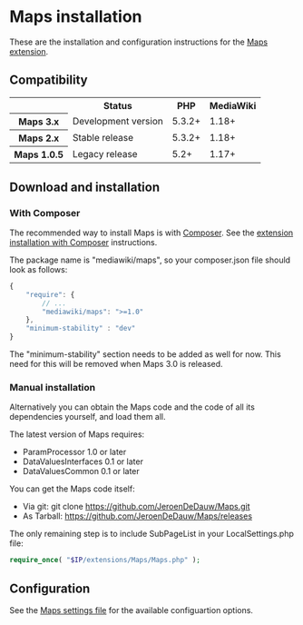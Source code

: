 # Maps installation

These are the installation and configuration instructions for the [Maps extension](../README.md).

## Compatibility

<table>
	<tr>
		<th></th>
		<th>Status</th>
		<th>PHP</th>
		<th>MediaWiki</th>
	</tr>
	<tr>
		<th>Maps 3.x</th>
		<td>Development version</td>
		<td>5.3.2+</td>
		<td>1.18+</td>
	</tr>
	<tr>
		<th>Maps 2.x</th>
		<td>Stable release</td>
		<td>5.3.2+</td>
		<td>1.18+</td>
	</tr>
	<tr>
		<th>Maps 1.0.5</th>
		<td>Legacy release</td>
		<td>5.2+</td>
		<td>1.17+</td>
	</tr>
</table>

## Download and installation

### With Composer

The recommended way to install Maps is with [Composer](http://getcomposer.org).
See the [extension installation with Composer](https://www.mediawiki.org/wiki/Composer) instructions.

The package name is "mediawiki/maps", so your composer.json file should look as follows:

```javascript
{
	"require": {
		// ...
		"mediawiki/maps": ">=1.0"
	},
	"minimum-stability" : "dev"
}
```

The "minimum-stability" section needs to be added as well for now.
This need for this will be removed when Maps 3.0 is released.

### Manual installation

Alternatively you can obtain the Maps code and the code of all its dependencies yourself, and load them all.

The latest version of Maps requires:

* ParamProcessor 1.0 or later
* DataValuesInterfaces 0.1 or later
* DataValuesCommon 0.1 or later

You can get the Maps code itself:

* Via git: git clone https://github.com/JeroenDeDauw/Maps.git
* As Tarball: https://github.com/JeroenDeDauw/Maps/releases

The only remaining step is to include SubPageList in your LocalSettings.php file:

```php
require_once( "$IP/extensions/Maps/Maps.php" );
```

## Configuration

See the [Maps settings file](../Maps_Settings.php) for the available configuartion options.
